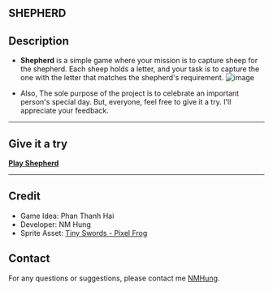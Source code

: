 
## SHEPHERD


## Description
- **Shepherd** is a simple game where your mission is to capture sheep for the shepherd.
Each sheep holds a letter, and your task is to capture the one with the letter that matches the shepherd's requirement.
![image](https://github.com/user-attachments/assets/5ddd668c-d06f-49df-ac2f-6a2171dfa199)


- Also, The sole purpose of the project is to celebrate an important person's special day.
But, everyone, feel free to give it a try. I'll appreciate your feedback.

---
## Give it a try
**[Play Shepherd](https://gloxiniaaa.github.io/UnityWebGL_Shepherd/)**

---

## Credit
- Game Idea: Phan Thanh Hai
- Developer: NM Hung
- Sprite Asset: [Tiny Swords - Pixel Frog](https://pixelfrog-assets.itch.io/tiny-swords)

## Contact
For any questions or suggestions, please contact me [NMHung](https://www.facebook.com/nm.hung.58/).

